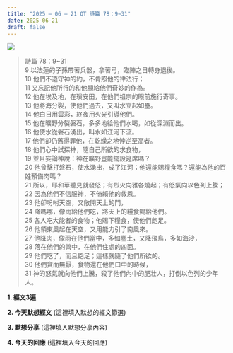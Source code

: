 ```yaml
---
title: "2025 – 06 – 21 QT 詩篇 78：9~31"
date: 2025-06-21
draft: false
---
```


![](/images/詩篇78.jpg)
> 詩篇 78：9~31  
> 9 以法蓮的子孫帶著兵器，拿著弓，臨陣之日轉身退後。  
> 10 他們不遵守神的約，不肯照他的律法行；  
> 11 又忘記他所行的和他顯給他們奇妙的作為。  
> 12 他在埃及地，在瑣安田，在他們祖宗的眼前施行奇事。  
> 13 他將海分裂，使他們過去，又叫水立起如壘。  
> 14 他白日用雲彩，終夜用火光引導他們。  
> 15 他在曠野分裂磐石，多多地給他們水喝，如從深淵而出。  
> 16 他使水從磐石湧出，叫水如江河下流。  
> 17 他們卻仍舊得罪他，在乾燥之地悖逆至高者。  
> 18 他們心中試探神，隨自己所欲的求食物，  
> 19 並且妄論神說：神在曠野豈能擺設筵席嗎？  
> 20 他曾擊打磐石，使水湧出，成了江河；他還能賜糧食嗎？還能為他的百姓預備肉嗎？  
> 21 所以，耶和華聽見就發怒；有烈火向雅各燒起；有怒氣向以色列上騰；  
> 22 因為他們不信服神，不倚賴他的救恩。  
> 23 他卻吩咐天空，又敞開天上的門，  
> 24 降嗎哪，像雨給他們吃，將天上的糧食賜給他們。  
> 25 各人吃大能者的食物；他賜下糧食，使他們飽足。  
> 26 他領東風起在天空，又用能力引了南風來。  
> 27 他降肉，像雨在他們當中，多如塵土，又降飛鳥，多如海沙，  
> 28 落在他們的營中，在他們住處的四面。  
> 29 他們吃了，而且飽足；這樣就隨了他們所欲的。  
> 30 他們貪而無厭，食物還在他們口中的時候，  
> 31 神的怒氣就向他們上騰，殺了他們內中的肥壯人，打倒以色列的少年人。  

**1.  經文3遍**

**2. 今天默想經文**
(這裡填入默想的經文節選)

**3. 默想分享**
(這裡填入默想分享內容)

**4. 今天的回應**
(這裡填入今天的回應)
